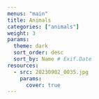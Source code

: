 ```yaml
---
menus: "main"
title: Animals
categories: ["animals"]
weight: 3
params:
  theme: dark
  sort_order: desc
  sort_by: Name # Exif.Date
resources:
  - src: 20230902_0035.jpg
    params:
      cover: true
---
```


